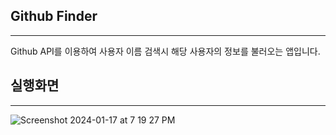 ## Github Finder
***
Github API를 이용하여 사용자 이름 검색시 해당 사용자의 정보를 불러오는 앱입니다.

## 실행화면
***
![Screenshot 2024-01-17 at 7 19 27 PM](https://github.com/Hesener/github-finder/assets/91655270/27633028-5302-46ae-8170-8174c375fda3)
